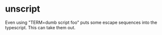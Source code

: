 unscript
========

Even using "TERM=dumb script foo" puts some escape sequences into the typescript.  This can take them out.